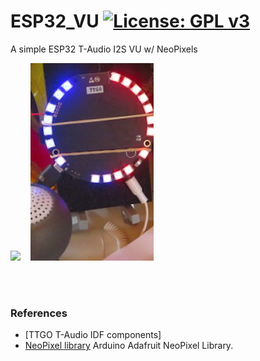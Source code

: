 # ESP32_VU [![License: GPL v3](https://img.shields.io/badge/License-GPLv3-blue.svg)](https://www.gnu.org/licenses/gpl-3.0)<br>
A simple ESP32 T-Audio I2S VU w/ NeoPixels



<img src="picture/wm8978vu.gif" width=200/> &nbsp;&nbsp;&nbsp;<img src="picture/WM8978VU0422.png"/>

<br><br>


### References
  - [TTGO T-Audio IDF components]
  - [NeoPixel library](https://github.com/adafruit/Adafruit_NeoPixel) Arduino Adafruit NeoPixel Library.
